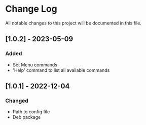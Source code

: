 
# Change Log
All notable changes to this project will be documented in this file.

## [1.0.2] - 2023-05-09
### Added
- Set Menu commands
- 'Help' command to list all available commands

## [1.0.1] - 2022-12-04
### Changed
- Path to config file
- Deb package
